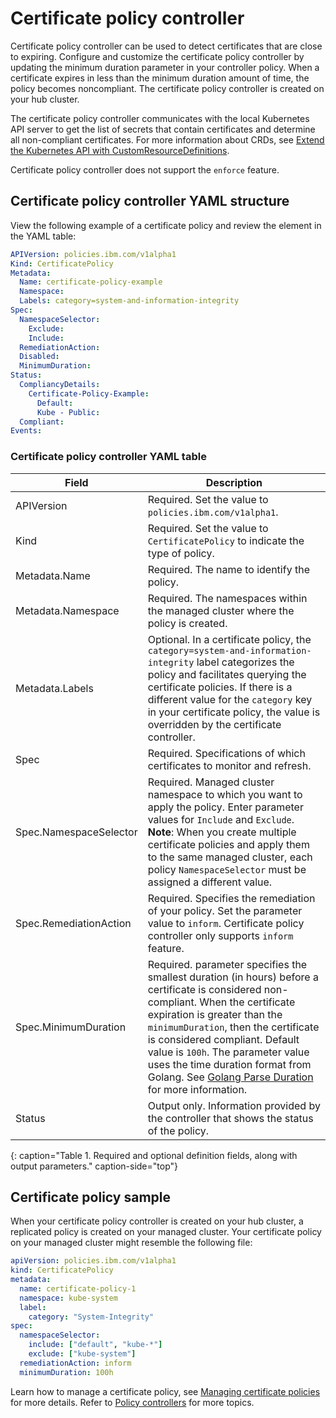 # Certificate policy controller

Certificate policy controller can be used to detect certificates that are close to expiring. Configure and customize the certificate policy controller by updating the minimum duration parameter in your controller policy. When a certificate expires in less than the minimum duration amount of time, the policy becomes noncompliant. The certificate policy controller is created on your hub cluster.

The certificate policy controller communicates with the local Kubernetes API server to get the list of secrets that contain certificates and determine all non-compliant certificates. For more information about CRDs, see [Extend the Kubernetes API with CustomResourceDefinitions](https://kubernetes.io/docs/tasks/access-kubernetes-api/custom-resources/custom-resource-definitions/). 

Certificate policy controller does not support the `enforce` feature. 

## Certificate policy controller YAML structure

View the following example of a certificate policy and review the element in the YAML table:

  ```yaml
  APIVersion: policies.ibm.com/v1alpha1
  Kind: CertificatePolicy
  Metadata:
    Name: certificate-policy-example
    Namespace:
    Labels: category=system-and-information-integrity 
  Spec:
    NamespaceSelector:
      Exclude:
      Include:
    RemediationAction:
    Disabled:
    MinimumDuration:
  Status:
    CompliancyDetails:
      Certificate-Policy-Example:
        Default:
        Kube - Public:
    Compliant:
  Events:
  ```

### Certificate policy controller YAML table

|Field|Description|
|-- | -- |
| APIVersion | Required. Set the value to `policies.ibm.com/v1alpha1`. <!--current place holder until this info is updated--> |
| Kind | Required. Set the value to `CertificatePolicy` to indicate the type of policy. |
| Metadata.Name | Required. The name to identify the policy.|
| Metadata.Namespace | Required. The namespaces within the managed cluster where the policy is created. |
| Metadata.Labels | Optional. In a certificate policy, the `category=system-and-information-integrity` label categorizes the policy and facilitates querying the certificate policies. If there is a different value for the `category` key in your certificate policy, the value is overridden by the certificate controller. |
| Spec | Required. Specifications of which certificates to monitor and refresh.|
| Spec.NamespaceSelector| Required. Managed cluster namespace to which you want to apply the policy. Enter parameter values for `Include` and `Exclude`. **Note**: When you create multiple certificate policies and apply them to the same managed cluster, each policy `NamespaceSelector` must be assigned a different value.|
| Spec.RemediationAction | Required. Specifies the remediation of your policy. Set the parameter value to `inform`. Certificate policy controller only supports `inform` feature.|
| Spec.MinimumDuration | Required. parameter specifies the smallest duration (in hours) before a certificate is considered non-compliant. When the certificate expiration is greater than the `minimumDuration`, then the certificate is considered compliant. Default value is `100h`. The parameter value uses the time duration format from Golang. See [Golang Parse Duration](https://golang.org/pkg/time/#ParseDuration) for more information.| 
| Status | Output only. Information provided by the controller that shows the status of the policy.|
{: caption="Table 1. Required and optional definition fields, along with output parameters." caption-side="top"}


## Certificate policy sample

When your certificate policy controller is created on your hub cluster, a replicated policy is created on your managed cluster. Your certificate policy on your managed cluster might resemble the following file:

```yaml
apiVersion: policies.ibm.com/v1alpha1
kind: CertificatePolicy
metadata:
  name: certificate-policy-1
  namespace: kube-system
  label:
    category: "System-Integrity"
spec:
  namespaceSelector:
    include: ["default", "kube-*"]
    exclude: ["kube-system"]
  remediationAction: inform
  minimumDuration: 100h
```

Learn how to manage a certificate policy, see [Managing certificate policies](create_cert_pol.md) for more details. Refer to [Policy controllers](policy_controllers.md) for more topics.
